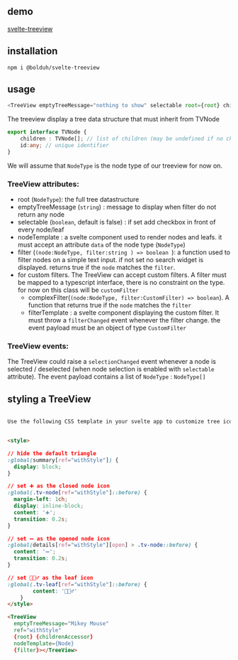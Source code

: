 

## demo

[svelte-treeview](https://sveltetreeview.pages.dev/)


## installation

`npm i @bolduh/svelte-treeview`

## usage

```js
<TreeView emptyTreeMessage="nothing to show" selectable root={root} childrenAccessor={accessor} nodeTemplate={Node} filter={nodefilter} ></TreeView>
```

The treeview display a tree data structure that must inherit from TVNode
```ts
export interface TVNode {
    children : TVNode[]; // list of children (may be undefined if no children)
    id:any; // unique identifier
}
```

We will assume that `NodeType` is the node type of our treeview for now on.

### TreeView attributes:

- root (`NodeType`): the full tree datastructure
- emptyTreeMessage (`string`) : message to display when filter do not return any node
- selectable (`boolean`, default is false) : if set add checkbox in front of every node/leaf
- nodeTemplate : a svelte component used to render nodes and leafs. it must accept an attribute `data` of the node type (`NodeType`)
- filter (`(node:NodeType, filter:string ) => boolean `): a function used to filter nodes on a simple text input. if not set no search widget is displayed. returns true if the `node` matches the `filter`.  
- for custom filters. The TreeView can accept custom filters. A filter must be mapped to a typescript interface, there is no constraint on the type. for now on this class will be `customFilter` 
  - complexFilter(`(node:NodeType, filter:CustomFilter) => boolean`). A function that returns true if the `node` matches the `filter`
  - filterTemplate : a svelte component displaying the custom filter. It must throw a `filterChanged` event whenever the filter change. the event payload must be an object of type `CustomFilter`


### TreeView events: 

The TreeView could raise a `selectionChanged` event whenever a node is selected / deselected (when node selection is enabled with `selectable` attribute). The event payload contains a list of `NodeType` : `NodeType[]`

## styling a TreeView

```html

Use the following CSS template in your svelte app to customize tree icons (using emojis). 


<style>

// hide the default triangle   
:global(summary[ref="withStyle"]) {
  display: block;
}

// set ➕ as the closed node icon
:global(.tv-node[ref="withStyle"]::before) {
  margin-left: 1ch;
  display: inline-block;
  content: '➕';
  transition: 0.2s;
}

// set ➖ as the opened node icon
:global(details[ref="withStyle"][open] > .tv-node::before) {  
  content: '➖';
  transition: 0.2s;
}

// set 🦸🏻‍♂️ as the leaf icon
:global(.tv-leaf[ref="withStyle"]::before) {
		content: '🦸🏻‍♂️'
	}
</style>

<TreeView 
  emptyTreeMessage="Mikey Mouse" 
  ref="withStyle" 
  {root} {childrenAccessor} 
  nodeTemplate={Node} 
  {filter}></TreeView>
```